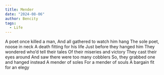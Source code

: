 ```yaml
---
title: Mender
date: "2024-08-06"
author: Bencity
tags:
  - Life
---
```


A poet once killed a man,
And all gathered to watch him hang
The sole poet, noose in neck
A death fitting for his life
Just before they hanged him
They wondered who’d tell their tales
Of their miseries and victory
They cast their eyes around
And saw there were too many cobblers
So, they grabbed one and hanged instead
A mender of soles
For a mender of souls
A bargain fit for an elegy
